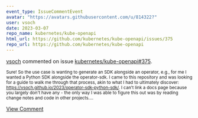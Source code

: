 ```yaml
---
event_type: IssueCommentEvent
avatar: "https://avatars.githubusercontent.com/u/814322?"
user: vsoch
date: 2023-03-07
repo_name: kubernetes/kube-openapi
html_url: https://github.com/kubernetes/kube-openapi/issues/375
repo_url: https://github.com/kubernetes/kube-openapi
---
```


<a href='https://github.com/vsoch' target='_blank'>vsoch</a> commented on issue <a href='https://github.com/kubernetes/kube-openapi/issues/375' target='_blank'>kubernetes/kube-openapi#375</a>.

<small>Sure! So the use case is wanting to generate an SDK alongside an operator, e.g., for me I wanted a Python SDK alongside the operator-sdk. I came to this repository and was looking for a guide to walk me through that process, akin to what I had to ultimately discover: https://vsoch.github.io/2023/operator-sdk-python-sdk/. I can't link a docs page because you largely don't have any - the only way I was able to figure this out was by reading change notes and code in other projects....</small>

<a href='https://github.com/kubernetes/kube-openapi/issues/375' target='_blank'>View Comment</a>
